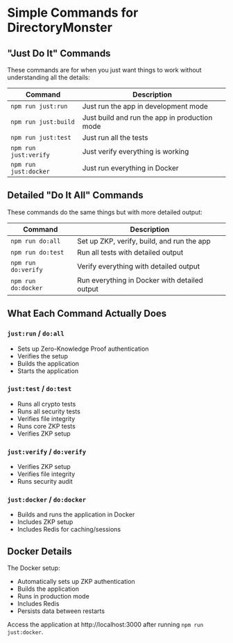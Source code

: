 # Simple Commands for DirectoryMonster

## "Just Do It" Commands

These commands are for when you just want things to work without understanding all the details:

| Command | Description |
|---------|-------------|
| `npm run just:run` | Just run the app in development mode |
| `npm run just:build` | Just build and run the app in production mode |
| `npm run just:test` | Just run all the tests |
| `npm run just:verify` | Just verify everything is working |
| `npm run just:docker` | Just run everything in Docker |

## Detailed "Do It All" Commands

These commands do the same things but with more detailed output:

| Command | Description |
|---------|-------------|
| `npm run do:all` | Set up ZKP, verify, build, and run the app |
| `npm run do:test` | Run all tests with detailed output |
| `npm run do:verify` | Verify everything with detailed output |
| `npm run do:docker` | Run everything in Docker with detailed output |

## What Each Command Actually Does

### `just:run` / `do:all`
- Sets up Zero-Knowledge Proof authentication
- Verifies the setup
- Builds the application
- Starts the application

### `just:test` / `do:test`
- Runs all crypto tests
- Runs all security tests
- Verifies file integrity
- Runs core ZKP tests
- Verifies ZKP setup

### `just:verify` / `do:verify`
- Verifies ZKP setup
- Verifies file integrity
- Runs security audit

### `just:docker` / `do:docker`
- Builds and runs the application in Docker
- Includes ZKP setup
- Includes Redis for caching/sessions

## Docker Details

The Docker setup:
- Automatically sets up ZKP authentication
- Builds the application
- Runs in production mode
- Includes Redis
- Persists data between restarts

Access the application at http://localhost:3000 after running `npm run just:docker`.
